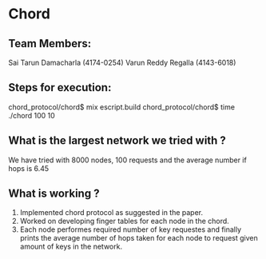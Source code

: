 # Chord

## Team Members:
Sai Tarun Damacharla (4174-0254)
Varun Reddy Regalla (4143-6018)

## Steps for execution:

chord_protocol/chord$ mix escript.build
chord_protocol/chord$ time ./chord 100 10

## What is the largest network we tried with ?
We have tried with 8000 nodes, 100 requests and the average number if hops is 6.45

## What is working ?
1. Implemented chord protocol as suggested in the paper.
2. Worked on developing finger tables for each node in the chord.
3. Each node performes required number of key requestes and finally prints the average number of hops taken for each node to request given amount of keys in the network.
